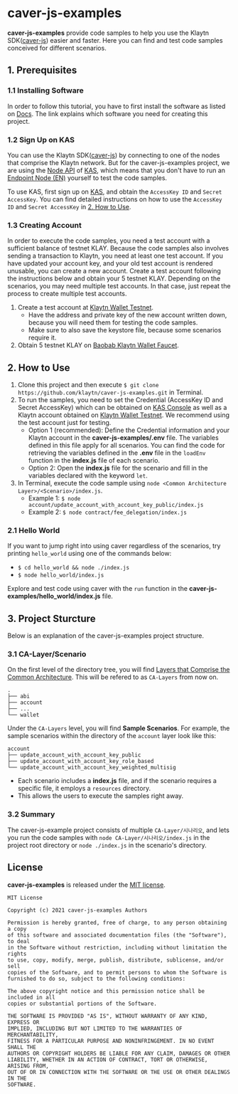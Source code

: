 # caver-js-examples
**caver-js-examples** provide code samples to help you use the Klaytn SDK([caver-js](https://github.com/klaytn/caver-js)) easier and faster. Here you can find and test code samples conceived for different scenarios.

## 1. Prerequisites
### 1.1 Installing Software
In order to follow this tutorial, you have to first install the software as listed on [Docs](https://docs.klaytn.com/bapp/sdk/caver-js/getting-started#prerequisites). The link explains which software you need for creating this project.

### 1.2 Sign Up on KAS
You can use the Klaytn SDK([caver-js](https://github.com/klaytn/caver-js)) by connecting to one of the nodes that comprise the Klaytn network. But for the caver-js-examples project, we are using the [Node API](https://refs.klaytnapi.com/en/node/latest) of [KAS](https://klaytnapi.com), which means that you don't have to run an [Endpoint Node (EN)](https://docs.klaytn.com/node/endpoint-node) yourself to test the code samples.

To use KAS, first sign up on [KAS](https://klaytnapi.com), and obtain the `AccessKey ID` and `Secret AccessKey`.
You can find detailed instructions on how to use the `AccessKey ID` and `Secret AccessKey` in [2. How to Use](https://github.com/klaytn/caver-js-examples/blob/master/README.md#2-%EC%82%AC%EC%9A%A9%EB%B2%95).

### 1.3 Creating Account
In order to execute the code samples, you need a test account with a sufficient balance of testnet KLAY.
Because the code samples also involves sending a transaction to Klaytn, you need at least one test account. If you have updated your account key, and your old test account is rendered unusable, you can create a new account. Create a test account following the instructions below and obtain your 5 testnet KLAY. Depending on the scenarios, you may need multiple test accounts. In that case, just repeat the process to create multiple test accounts.
1. Create a test account at [Klaytn Wallet Testnet](https://baobab.wallet.klaytn.com/create). 
    * Have the address and private key of the new account written down, because you will need them for testing the code samples.
    * Make sure to also save the keystore file, because some scenarios require it.
2. Obtain 5 testnet KLAY on [Baobab Klaytn Wallet Faucet](https://baobab.wallet.klaytn.com/faucet).

## 2. How to Use
1. Clone this project and then execute `$ git clone https://github.com/klaytn/caver-js-examples.git` in Terminal.
2. To run the samples, you need to set the Credential (AccessKey ID and Secret AccessKey) which can be obtained on [KAS Console](https://console.klaytnapi.com/ko/security/credential) as well as a Klaytn account obtained on [Klaytn Wallet Testnet](https://baobab.wallet.klaytn.com/create). We recommend using the test account just for testing.
    * Option 1 (recommended): Define the Credential information and your Klaytn account in the **caver-js-examples/.env** file. The variables defined in this file apply for all scenarios. You can find the code for retrieving the variables defined in the **.env** file in the `loadEnv` function in the **index.js** file of each scenario.
    * Option 2: Open the **index.js** file for the scenario and fill in the variables declared with the keyword `let`.
3. In Terminal, execute the code sample using `node <Common Architecture Layer>/<Scenario>/index.js`.
    * Example 1: `$ node account/update_account_with_account_key_public/index.js`
    * Example 2: `$ node contract/fee_delegation/index.js`
    
### 2.1 Hello World
If you want to jump right into using caver regardless of the scenarios, try printing `hello_world` using one of the commands below:
* `$ cd hello_world && node ./index.js`
* `$ node hello_world/index.js`

Explore and test code using caver with the `run` function in the **caver-js-examples/hello_world/index.js** file.

## 3. Project Sturcture
Below is an explanation of the caver-js-examples project structure.
### 3.1 CA-Layer/Scenario

On the first level of the directory tree, you will find [Layers that Comprise the Common Architecture](https://kips.klaytn.com/KIPs/kip-34#layer-diagram-of-the-common-architecture). This will be refered to as `CA-Layers` from now on.
```
.
├── abi
├── account
├── ...
└── wallet
```

Under the `CA-Layers` level, you will find **Sample Scenarios**. For example, the sample scenarios within the directory of the `account` layer look like this:
```
account
├── update_account_with_account_key_public
├── update_account_with_account_key_role_based
└── update_account_with_account_key_weighted_multisig
```
* Each scenario includes a **index.js** file, and if the scenario requires a specific file, it employs a `resources` directory.
* This allows the users to execute the samples right away.

### 3.2 Summary
The caver-js-example project consists of multiple `CA-Layer/시나리오`, and lets you run the code samples with `node CA-Layer/시나리오/index.js` in the project root directory or `node ./index.js` in the scenario's directory.

## License
**caver-js-examples** is released under the [MIT license](./LICENSE).

```
MIT License

Copyright (c) 2021 caver-js-examples Authors

Permission is hereby granted, free of charge, to any person obtaining a copy
of this software and associated documentation files (the "Software"), to deal
in the Software without restriction, including without limitation the rights
to use, copy, modify, merge, publish, distribute, sublicense, and/or sell
copies of the Software, and to permit persons to whom the Software is
furnished to do so, subject to the following conditions:

The above copyright notice and this permission notice shall be included in all
copies or substantial portions of the Software.

THE SOFTWARE IS PROVIDED "AS IS", WITHOUT WARRANTY OF ANY KIND, EXPRESS OR
IMPLIED, INCLUDING BUT NOT LIMITED TO THE WARRANTIES OF MERCHANTABILITY,
FITNESS FOR A PARTICULAR PURPOSE AND NONINFRINGEMENT. IN NO EVENT SHALL THE
AUTHORS OR COPYRIGHT HOLDERS BE LIABLE FOR ANY CLAIM, DAMAGES OR OTHER
LIABILITY, WHETHER IN AN ACTION OF CONTRACT, TORT OR OTHERWISE, ARISING FROM,
OUT OF OR IN CONNECTION WITH THE SOFTWARE OR THE USE OR OTHER DEALINGS IN THE
SOFTWARE.
```
